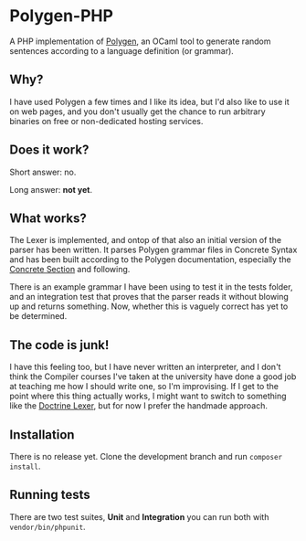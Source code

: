 # Polygen-PHP

A PHP implementation of [Polygen](http://polygen.org), an OCaml tool to generate random sentences according to a
language definition (or grammar).

## Why?

I have used Polygen a few times and I like its idea, but I'd also like to use it on web pages, and you don't usually get
the chance to run arbitrary binaries on free or non-dedicated hosting services.

## Does it work?

Short answer: no.

Long answer: **not yet**.

## What works?

The Lexer is implemented, and ontop of that also an initial version of the parser has been written.
It parses Polygen grammar files in Concrete Syntax and has been built according to the Polygen documentation, especially
the [Concrete Section](https://polygen.org/it/manuale#4.1.1_Sintassi_concreta) and following.

There is an example grammar I have been using to test it in the tests folder, and an integration test that proves
that the parser reads it without blowing up and returns something. Now, whether this is vaguely correct has yet to be
determined.

## The code is junk!

I have this feeling too, but I have never written an interpreter, and I don't think the Compiler courses I've taken at
the university have done a good job at teaching me how I should write one, so I'm improvising. If I get to the point
where this thing actually works, I might want to switch to something like the
[Doctrine Lexer](https://github.com/doctrine/lexer), but for now I prefer the handmade approach.

## Installation

There is no release yet. Clone the development branch and run `composer install`.

## Running tests

There are two test suites, **Unit** and **Integration** you can run both with `vendor/bin/phpunit`.
